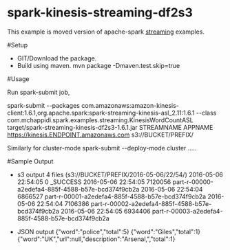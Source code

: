 # spark-kinesis-streaming-df2s3

This example is moved version of apache-spark [streaming](https://github.com/apache/spark/tree/master/external/kinesis-asl/src/main/scala/org/apache/spark) examples.

#Setup

* GIT/Download the package.
* Build using maven.
  mvn package -Dmaven.test.skip=true
  
#Usage

Run spark-submit job,

  spark-submit --packages com.amazonaws:amazon-kinesis-client:1.6.1,org.apache.spark:spark-streaming-kinesis-asl_2.11:1.6.1 --class com.mchappidi.spark.examples.streaming.KinesisWordCountASL target/spark-streaming-kinesis-df2s3-1.6.1.jar STREAMNAME APPNAME https://kinesis.ENDPOINT.amazonaws.com s3://BUCKET/PREFIX/
  
Similarly for cluster-mode
 spark-submit --deploy-mode cluster .....
 
#Sample Output
* s3 output 4 files (s3://BUCKET/PREFIX/2016-05-06/22/54/)
 2016-05-06 22:54:05          0 _SUCCESS
 2016-05-06 22:54:05    7120056 part-r-00000-a2edefa4-885f-4588-b57e-bcd374f9cb2a
 2016-05-06 22:54:04    6866527 part-r-00001-a2edefa4-885f-4588-b57e-bcd374f9cb2a
 2016-05-06 22:54:04    7106386 part-r-00002-a2edefa4-885f-4588-b57e-bcd374f9cb2a
 2016-05-06 22:54:05    6934406 part-r-00003-a2edefa4-885f-4588-b57e-bcd374f9cb2a

* JSON output
 {"word":"police","total":5}
 {"word":"Giles","total":1}
 {"word":"UK\",\"url\":null,\"description\":\"Arsenal,","total":1}

